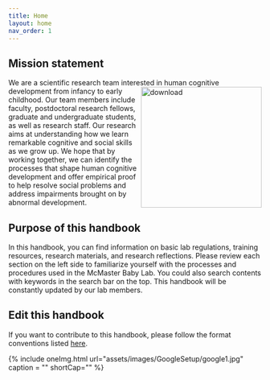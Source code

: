 ```yaml
---
title: Home
layout: home
nav_order: 1
---
```

## Mission statement 

We are a scientific research team interested in human cognitive <img src="https://user-images.githubusercontent.com/132396918/236883695-aae59891-217b-4a18-95cb-3b4e1c132605.png" alt="download" align="right" width="240"/> development from infancy to early childhood. Our team members include faculty, postdoctoral research fellows, graduate and undergraduate students, as well as research staff. Our research aims at understanding how we learn remarkable cognitive and social skills as we grow up. We hope that by working together, we can identify the processes that shape human cognitive development and offer empirical proof to help resolve social problems and address impairments brought on by abnormal development. 

## Purpose of this handbook

In this handbook, you can find information on basic lab regulations, training resources, research materials, and research reflections. Please review each section on the left side to familiarize yourself with the processes and procedures used in the McMaster Baby Lab. You could also search contents with keywords in the search bar on the top. This handbook will be constantly updated by our lab members.

## Edit this handbook

If you want to contribute to this handbook, please follow the format conventions listed [here](https://mcmasteru365.sharepoint.com/:w:/r/sites/labtest/Shared%20Documents/Resources/Lab%20Handbook/Format%20Conventions.docx?d=w56d071555f754057a84052eaca38ca8e&csf=1&web=1&e=3nfPLh).


{% include oneImg.html url="assets/images/GoogleSetup/google1.jpg" caption = "" shortCap="" %}

<!-- <video height="400" controls="controls" onclick="this.paused ? this.play() : this.pause();arguments[0].preventDefault();">
 <source type="video/mp4" src="assets/videos/dense2900to3100_deeplab_full_RLOF.mp4">
</video> -->
